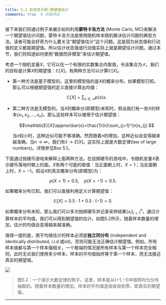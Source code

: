 ```yaml
---
title: 5.1 启发性示例:期望值估计
comments: true  # 开启评论
---
```

接下来我们将通过例子来展示如何利用**蒙特卡洛方法** (Monte Carlo, MC)来解决一个期望值估计问题，蒙特卡洛方法是使用随机样本随机解决估计问题的典型方法。读者可能会好奇为什么要关注“期望值估计”这个问题。这是因为状态值和行动值的定义都是期望值。所以估计状态值或行动值实际上就是期望估计问题。通过本节，我们将知道如何使用“数据而非模型”来估计期望值。

考虑一个随机变量$X$，它可以在一个有限的实数集合内取值，令该集合为$\mathcal{X}$。我们的目标是计算$X$的期望值：$\mathbb{E}[X]$，有两种方法可以计算$\mathbb{E}[X]$。

- 第一种方法是基于模型的。这里的模型指的是$X$的概率分布。如果模型已知，那么可以根据期望值的定义直接计算出均值：

    $$\mathbb{E}[X]=\sum_{x\in\mathcal{X}}p(x)x.$$

- 第二种方法是无模型的。当$X$的概率分(即模型)未知时，假设我们有一些$X$的样本$\{x_1,x_2,...,x_n\}$。那么这些样本可以被用于估计期望值：
    
    $$\mathbb{E}[X]\approx\bar{x}=\frac{1}{n}\sum_{j=1}^{n}x_{j}.$$

    当$n$较小时，这种近似可能不够准确。然而随着$n$的增加，这种近似会变得越来越准确。当$n\to\infty$，我们有$\bar{x}\to E[X]$。这实际上就是大数定律(law of large numbers)。详情参见Box 5.1。

下面通过抛硬币游戏来解释上面两种方法。在投掷硬币的游戏中，令随机变量$X$表示硬币落地时朝上的面。$X$有两个可能的取值：当正面朝上时，$X = 1$；当反面朝上时，$X=−1$。假设$X$的真实概率分布(即模型)为：

$$p(X=1)=0.5,\quad p(X=-1)=0.5.$$

如果概率分布已知，我们可以直接利用定义计算期望值：

$$\mathbb{E}[X]=0.5\cdot1+0.5\cdot(-1)=0.$$

如果概率分布未知，那么我们可以多次抛掷硬币并记录采样结果$\{x_i\}_{i=1}^n$。通过计算样本的平均值，我们可以得到期望值的估计。如图$5.2$所示，随着样本数量的增加，估计的均值会变得越来越准确。

值得一提的是，用于均值估计的样本必须是**独立同分布** (independent and identically distributed, $i.i.d.$或$iid$)。否则可能无法正确估计期望值。例如，所有样本值都与第一个样本强相关，一个极端的情况是所有样本与第一个样本完全相同，此时无论我们使用多少样本，样本的平均值始终等于第一个样本，而无法接近真实的期望值。


 ![](../img/05/1.png)
 > 图$5.2$：一个演示大数定律的例子。这里，样本是从{+1,−1}中按照均匀分布抽取的。随着样本数量的增加，样本的平均值逐渐收敛到零，即真实的期望值。

---